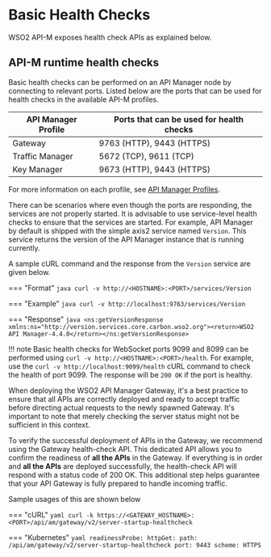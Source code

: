 # Basic Health Checks

WSO2 API-M exposes health check APIs as explained below.

## API-M runtime health checks

Basic health checks can be performed on an API Manager node by connecting to relevant ports. Listed below are the ports that can be used for health checks in the available API-M profiles.

| API Manager Profile | Ports that can be used for health checks |
|---------------------|------------------------------------------|
| Gateway             | 9763 (HTTP), 9443 (HTTPS)                |
| Traffic Manager     | 5672 (TCP), 9611 (TCP)       |
| Key Manager         | 9673 (HTTP), 9443 (HTTPS)                |

For more information on each profile, see [API Manager Profiles]({{base_path}}/install-and-setup/setup/distributed-deployment/product-profiles).

There can be scenarios where even though the ports are responding, the services are not properly started. It is advisable to use service-level health checks to ensure that the services are started. For example, API Manager by default is shipped with the simple axis2 service named `Version`. This service returns the version of the API Manager instance that is running currently.

A sample cURL command and the response from the `Version` service are given below.

=== "Format"
    ``` java
    curl -v http://<HOSTNAME>:<PORT>/services/Version
    ```

=== "Example"
    ``` java
    curl -v http://localhost:9763/services/Version
    ```

=== "Response"
    ``` java
    <ns:getVersionResponse xmlns:ns="http://version.services.core.carbon.wso2.org"><return>WSO2 API Manager-4.4.0</return></ns:getVersionResponse>
    ```

!!! note
    Basic health checks for WebSocket ports 9099 and 8099 can be performed using `curl -v http://<HOSTNAME>:<PORT>/health`. For example, use the `curl -v http://localhost:9099/health` cURL command to check the health of port 9099. The response will be `200 OK` if the port is healthy.


When deploying the WSO2 API Manager Gateway, it's a best practice to ensure that all APIs are correctly deployed and ready to accept traffic before directing actual requests to the newly spawned Gateway. It's important to note that merely checking the server status might not be sufficient in this context.

To verify the successful deployment of APIs in the Gateway, we recommend using the Gateway health-check API. This dedicated API allows you to confirm the readiness of **all the APIs** in the Gateway. If everything is in order and **all the APIs** are deployed successfully, the health-check API will respond with a status code of 200 OK. This additional step helps guarantee that your API Gateway is fully prepared to handle incoming traffic.

Sample usages of this are shown below

=== "cURL"
    ``` yaml
    curl -k https://<GATEWAY_HOSTNAME>:<PORT>/api/am/gateway/v2/server-startup-healthcheck
    ```

=== "Kubernetes"
    ``` yaml
    readinessProbe:
      httpGet:
        path: /api/am/gateway/v2/server-startup-healthcheck
        port: 9443
        scheme: HTTPS
    ```
